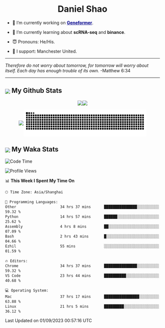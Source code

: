 

<h1 align="center">Daniel Shao</h1>

- 🐒 I’m currently working on <strong><a href="https://huggingface.co/ctheodoris/Geneformer" style="color: darkblue">Geneformer</a></strong>.

- 🥹 I’m currently learning about **scRNA-seq** and **binance**.

- 😇 Pronouns: He/His.

- 🦧 I support: Manchester United.

---

<i> Therefore do not worry about tomorrow, for tomorrow will worry about itself. Each day has enough trouble of its own. </i> -Matthew 6:34

---

<h2><img src="https://emojis.slackmojis.com/emojis/images/1579216111/7550/pikachu_wave.gif?1579216111" align="center" width="28" /> My Github Stats</h2>

<p align="center"><img align="center" src = "https://github-readme-stats.vercel.app/api?username=super-dainiu&show_icons=true&count_private=true&theme=tokyonight&hide=issues&line_height=30" width="400px"><img align="center" src = "https://github-readme-streak-stats.herokuapp.com/?user=super-dainiu&theme=tokyonight" width="400px"></p>

<p align="center"><img align="center" width="400px" src="https://github-readme-stats.vercel.app/api/top-langs/?username=super-dainiu&layout=compact&theme=tokyonight&hide=html,tex,jupyter%20notebook"><img align="center" width="400px" src="https://github.com/super-dainiu/super-dainiu/blob/output/github-contribution-grid-snake.svg"></p>

<h2><img src="https://emojis.slackmojis.com/emojis/images/1579216111/7550/pikachu_wave.gif?1579216111" align="center" width="28" /> My Waka Stats</h2>

<!--START_SECTION:waka-->
![Code Time](http://img.shields.io/badge/Code%20Time-349%20hrs%2018%20mins-blue)

![Profile Views](http://img.shields.io/badge/Profile%20Views-33-blue)

📊 **This Week I Spent My Time On** 

```text
🕑︎ Time Zone: Asia/Shanghai

💬 Programming Languages: 
Other                    34 hrs 37 mins      ███████████████░░░░░░░░░░   59.32 % 
Python                   14 hrs 57 mins      ██████░░░░░░░░░░░░░░░░░░░   25.62 % 
Assembly                 4 hrs 8 mins        ██░░░░░░░░░░░░░░░░░░░░░░░   07.09 % 
Bash                     2 hrs 43 mins       █░░░░░░░░░░░░░░░░░░░░░░░░   04.66 % 
Ezhil                    55 mins             ░░░░░░░░░░░░░░░░░░░░░░░░░   01.59 % 

🔥 Editors: 
Chrome                   34 hrs 37 mins      ███████████████░░░░░░░░░░   59.32 % 
VS Code                  23 hrs 44 mins      ██████████░░░░░░░░░░░░░░░   40.68 % 

💻 Operating System: 
Mac                      37 hrs 17 mins      ████████████████░░░░░░░░░   63.88 % 
Linux                    21 hrs 5 mins       █████████░░░░░░░░░░░░░░░░   36.12 % 
```


 Last Updated on 01/09/2023 00:57:16 UTC
<!--END_SECTION:waka-->
